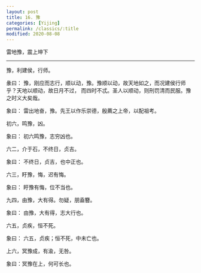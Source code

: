 ```yaml
---
layout: post
title: 16. 豫
categories: [Yijing]
permalink: /classics/:title
modified: 2020-08-08
---
```


雷地豫，震上坤下

---

豫，利建侯，行师。

彖曰： 豫，刚应而志行，顺以动，豫。豫顺以动，故天地如之，而况建侯行师乎？天地以顺动，故日月不过，
而四时不忒。圣人以顺动，则刑罚清而民服。豫之时义大矣哉。

象曰： 雷出地奋，豫。先王以作乐崇德，殷薦之上帝，以配祖考。

初六，鸣豫，凶。

象曰： 初六鸣豫，志穷凶也。

六二，介于石，不终日，贞吉。

象曰： 不终日，贞吉，也中正也。

六三，盱豫，悔，迟有悔。

象曰： 盱豫有悔，位不当也。

九四，由豫，大有得。勿疑，朋盍簪。

象曰： 由豫，大有得，志大行也。

六五，贞疾，恒不死。

象曰： 六五，贞疾；恒不死，中未亡也。

上六，冥豫成，有渝，无咎。

象曰：冥豫在上，何可长也。
